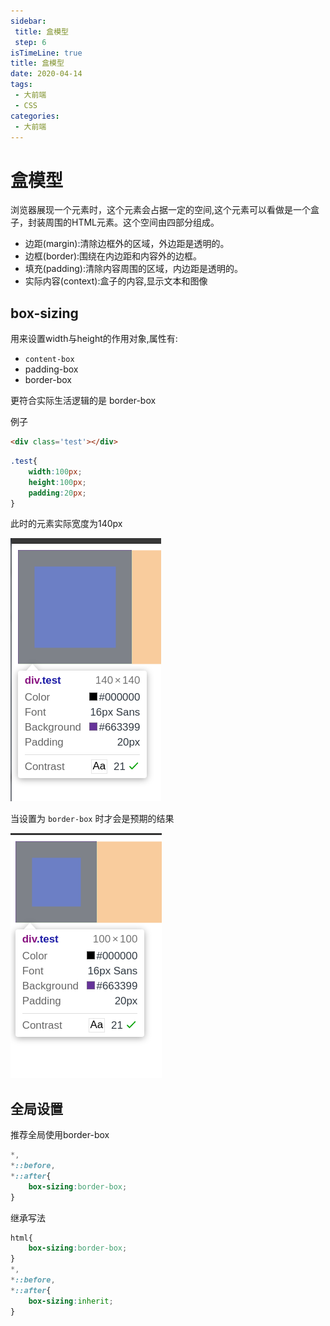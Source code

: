 ```yaml
---
sidebar:
 title: 盒模型
 step: 6
isTimeLine: true
title: 盒模型
date: 2020-04-14
tags:
 - 大前端
 - CSS
categories:
 - 大前端
---
```

# 盒模型
浏览器展现一个元素时，这个元素会占据一定的空间,这个元素可以看做是一个盒子，封装周围的HTML元素。这个空间由四部分组成。
* 边距(margin):清除边框外的区域，外边距是透明的。
* 边框(border):围绕在内边距和内容外的边框。
* 填充(padding):清除内容周围的区域，内边距是透明的。
* 实际内容(context):盒子的内容,显示文本和图像

## box-sizing
用来设置width与height的作用对象,属性有:
* ``content-box``
* padding-box
* border-box

更符合实际生活逻辑的是 border-box

例子
```html
<div class='test'></div>
```
```css
.test{
    width:100px;
    height:100px;
    padding:20px;
}
```
此时的元素实际宽度为140px

![图片](./box/MTU4MzEzODA3NjQxMQ==583138076411.png?s1=https%3A//img.cdn.sugarat.top/mdImg/MTU4MzEzODA3NjQxMQ%3D%3D583138076411)

当设置为 ``border-box`` 时才会是预期的结果

![图片](./box/MTU4MzEzODIxNzEwOQ==583138217109.png?s1=https%3A//img.cdn.sugarat.top/mdImg/MTU4MzEzODIxNzEwOQ%3D%3D583138217109)
## 全局设置
推荐全局使用border-box
```css
*,
*::before,
*::after{
    box-sizing:border-box;
}
```

继承写法
```css
html{
    box-sizing:border-box;
}
*,
*::before,
*::after{
    box-sizing:inherit;
}
```
